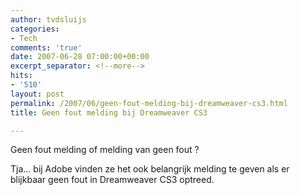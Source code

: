 ```yaml
---
author: tvdsluijs
categories:
- Tech
comments: 'true'
date: 2007-06-28 07:00:00+00:00
excerpt_separator: <!--more-->
hits:
- '510'
layout: post
permalink: /2007/06/geen-fout-melding-bij-dreamweaver-cs3.html
title: Geen fout melding bij Dreamweaver CS3

---
```

Geen fout melding of melding van geen fout ?

Tja… bij Adobe vinden ze het ook belangrijk melding te geven als er blijkbaar geen fout in Dreamweaver CS3 optreed.